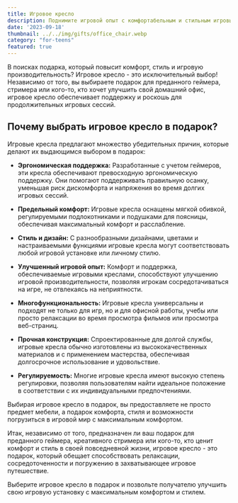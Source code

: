 ```yaml
---
title: Игровое кресло
description: Поднимите игровой опыт с комфортабельным и стильным игровым креслом.
date: '2023-09-18'
thumbnail: ../../img/gifts/office_chair.webp
category: "for-teens"
featured: true
---
```


В поисках подарка, который повысит комфорт, стиль и игровую производительность? Игровое кресло - это исключительный выбор! Независимо от того, вы выбираете подарок для преданного геймера, стримера или кого-то, кто хочет улучшить свой домашний офис, игровое кресло обеспечивает поддержку и роскошь для продолжительных игровых сессий.

## Почему выбрать игровое кресло в подарок?

Игровые кресла предлагают множество убедительных причин, которые делают их выдающимся выбором в подарок:

- **Эргономическая поддержка:** Разработанные с учетом геймеров, эти кресла обеспечивают превосходную эргономическую поддержку. Они помогают поддерживать правильную осанку, уменьшая риск дискомфорта и напряжения во время долгих игровых сессий.

- **Предельный комфорт:** Игровые кресла оснащены мягкой обивкой, регулируемыми подлокотниками и подушками для поясницы, обеспечивая максимальный комфорт и расслабление.

- **Стиль и дизайн:** С разнообразными дизайнами, цветами и настраиваемыми функциями игровые кресла могут соответствовать любой игровой установке или личному стилю.

- **Улучшенный игровой опыт:** Комфорт и поддержка, обеспечиваемые игровыми креслами, способствуют улучшению игровой производительности, позволяя игрокам сосредотачиваться на игре, не отвлекаясь на неприятности.

- **Многофункциональность:** Игровые кресла универсальны и подходят не только для игр, но и для офисной работы, учебы или просто релаксации во время просмотра фильмов или просмотра веб-страниц.

- **Прочная конструкция:** Спроектированные для долгой службы, игровые кресла обычно изготовлены из высококачественных материалов и с применением мастерства, обеспечивая долгосрочное использование и удовольствие.

- **Регулируемость:** Многие игровые кресла имеют высокую степень регулировки, позволяя пользователям найти идеальное положение в соответствии с их индивидуальными предпочтениями.

Выбирая игровое кресло в подарок, вы предоставляете не просто предмет мебели, а подарок комфорта, стиля и возможности погрузиться в игровой мир с максимальным комфортом.

Итак, независимо от того, предназначен ли ваш подарок для преданного геймера, креативного стримера или кого-то, кто ценит комфорт и стиль в своей повседневной жизни, игровое кресло - это подарок, который обещает способствовать релаксации, сосредоточенности и погружению в захватывающее игровое путешествие.

Выберите игровое кресло в подарок и позвольте получателю улучшить свою игровую установку с максимальным комфортом и стилем.
